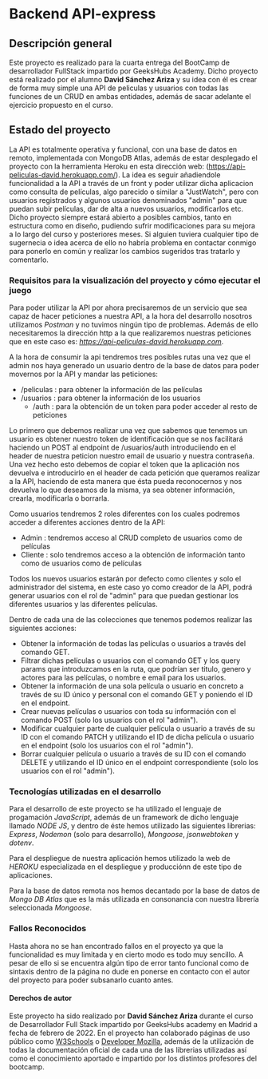 # Backend API-express

## Descripción general

Este proyecto es realizado para la cuarta entrega del BootCamp de desarrollador FullStack
impartido por GeeksHubs Academy. Dicho proyecto está realizado por el alumno **David Sánchez Ariza**
y su idea con él es crear de forma muy simple una API de peliculas y usuarios con todas las
funciones de un CRUD en ambas entidades, además de sacar adelante el ejercicio propuesto en el curso.

## Estado del proyecto

La API es totalmente operativa y funcional, con una base de datos en remoto, implementada con
MongoDB Atlas, además de estar desplegado el proyecto con la herramienta Heroku en esta dirección web:
(https://api-peliculas-david.herokuapp.com/).
La idea es seguir añadiendole funcionalidad a la API a través de un front y poder utilizar dicha
aplicacion como consulta de películas, algo parecido o similar a "JustWatch", pero con usuarios
registrados y algunos usuarios denominados "admin" para que puedan subir películas, dar de alta a nuevos
usuarios, modificarlos etc.
Dicho proyecto siempre estará abierto a posibles cambios, tanto en estructura como en diseño,
pudiendo sufrir modificaciones para su mejora a lo largo del curso y posteriores meses.
Si alguien tuviera cualquier tipo de sugernecia o idea acerca de ello no habría problema en
contactar conmigo para ponerlo en común y realizar los cambios sugeridos tras tratarlo y comentarlo.

### Requisitos para la visualización del proyecto y cómo ejecutar el juego

Para poder utilizar la API por ahora precisaremos de un servicio que sea capaz de hacer peticiones
a nuestra API, a la hora del desarrollo nosotros utilizamos _Postman_ y no tuvimos ningún tipo de
problemas. Además de ello necesitaremos la dirección http a la que realizaremos nuestras peticiones
que en este caso es: _https://api-peliculas-david.herokuapp.com_.

A la hora de consumir la api tendremos tres posibles rutas una vez que el admin nos haya generado un
usuario dentro de la base de datos para poder movernos por la API y mandar las peticiones:

- /peliculas : para obtener la información de las películas
- /usuarios : para obtener la información de los usuarios
  - /auth : para la obtención de un token para poder acceder al resto de peticiones

Lo primero que debemos realizar una vez que sabemos que tenemos un usuario es obtener nuestro token
de identificación que se nos facilitará haciendo un POST al endpoint de /usuarios/auth introduciiendo en
el header de nuestra peticion nuestro email de usuario y nuestra contraseña. Una vez hecho esto debemos
de copiar el token que la aplicación nos devuelva e introducirlo en el header de cada petición que
queramos realizar a la API, haciendo de esta manera que ésta pueda reconocernos y nos devuelva lo que
deseamos de la misma, ya sea obtener información, crearla, modificarla o borrarla.

Como usuarios tendremos 2 roles diferentes con los cuales podremos acceder a diferentes acciones dentro
de la API:

- Admin : tendremos acceso al CRUD completo de usuarios como de películas
- Cliente : solo tendremos acceso a la obtención de información tanto como de usuarios como de películas

Todos los nuevos usuarios estarán por defecto como clientes y solo el administrador del sistema, en este
caso yo como creador de la API, podrá generar usuarios con el rol de "admin" para que puedan gestionar los
diferentes usuarios y las diferentes películas.

Dentro de cada una de las colecciones que tenemos podemos realizar las siguientes acciones:

- Obtener la información de todas las películas o usuarios a través del comando GET.
- Filtrar dichas películas o usuarios con el comando GET y los query params que introduzcamos en la ruta,
  que podrían ser titulo, genero y actores para las películas, o nombre e email para los usuarios.
- Obtener la información de una sola película o usuario en concreto a través de su ID único y personal con
  el comando GET y poniendo el ID en el endpoint.
- Crear nuevas películas o usuarios con toda su información con el comando POST (solo los usuarios con el
  rol "admin").
- Modificar cualquier parte de cualquier película o usuario a través de su ID con el comando PATCH y
  utilizando el ID de dicha película o usuario en el endpoint (solo los usuarios con el rol "admin").
- Borrar cualquier película o usuario a través de su ID con el comando DELETE y utilizando el ID único en
  el endpoint correspondiente (solo los usuarios con el rol "admin").

### Tecnologías utilizadas en el desarrollo

Para el desarrollo de este proyecto se ha utilizado el lenguaje de progamación _JavaScript_, además de un
framework de dicho lenguaje llamado _NODE JS_, y dentro de éste hemos utilizado las siguientes librerias:
_Express_, _Nodemon_ (solo para desarrollo), _Mongoose_, _jsonwebtoken_ y _dotenv_.

Para el despliegue de nuestra aplicación hemos utilizado la web de _HEROKU_ especializada en el despliegue
y producciónn de este tipo de aplicaciones.

Para la base de datos remota nos hemos decantado por la base de datos de _Mongo DB Atlas_ que es la más
utilizada en consonancia con nuestra librería seleccionada _Mongoose_.

### Fallos Reconocidos

Hasta ahora no se han encontrado fallos en el proyecto ya que la funcionalidad es muy limitada y en
cierto modo es todo muy sencillo. A pesar de ello si se encuentra algún tipo de error tanto
funcional como de sintaxis dentro de la página no dude en ponerse en contacto con el autor del
proyecto para poder subsanarlo cuanto antes.

#### Derechos de autor

Este proyecto ha sido realizado por **David Sánchez Ariza** durante el curso de Desarrollador Full Stack
impartido por GeeksHubs academy en Madrid a fecha de febrero de 2022.
En el proyecto han colaborado páginas de uso público como [W3Schools](https://www.w3schools.com/)
o [Developer Mozilla](https://developer.mozilla.org/es/), además de la utilización de todas la documentación
oficial de cada una de las librerias utilizadas así como el conocimiento aportado e impartido por los
distintos profesores del bootcamp.
